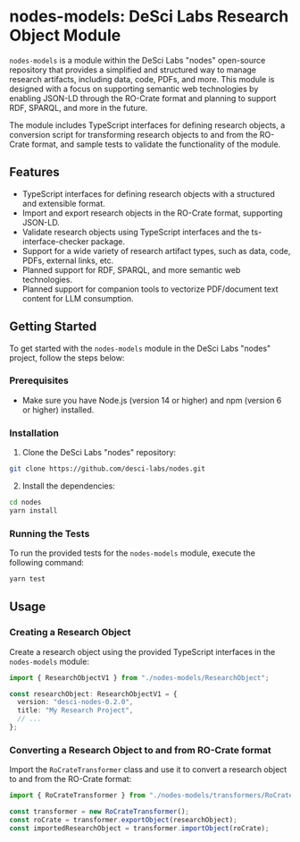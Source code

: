 # nodes-models: DeSci Labs Research Object Module

`nodes-models` is a module within the DeSci Labs "nodes" open-source repository that provides a simplified and structured way to manage research artifacts, including data, code, PDFs, and more. This module is designed with a focus on supporting semantic web technologies by enabling JSON-LD through the RO-Crate format and planning to support RDF, SPARQL, and more in the future.

The module includes TypeScript interfaces for defining research objects, a conversion script for transforming research objects to and from the RO-Crate format, and sample tests to validate the functionality of the module.

## Features

- TypeScript interfaces for defining research objects with a structured and extensible format.
- Import and export research objects in the RO-Crate format, supporting JSON-LD.
- Validate research objects using TypeScript interfaces and the ts-interface-checker package.
- Support for a wide variety of research artifact types, such as data, code, PDFs, external links, etc.
- Planned support for RDF, SPARQL, and more semantic web technologies.
- Planned support for companion tools to vectorize PDF/document text content for LLM consumption.

## Getting Started

To get started with the `nodes-models` module in the DeSci Labs "nodes" project, follow the steps below:

### Prerequisites

- Make sure you have Node.js (version 14 or higher) and npm (version 6 or higher) installed.

### Installation

1. Clone the DeSci Labs "nodes" repository:

```bash
git clone https://github.com/desci-labs/nodes.git
```

2. Install the dependencies:

```bash
cd nodes
yarn install
```

### Running the Tests

To run the provided tests for the `nodes-models` module, execute the following command:

```bash
yarn test
```

## Usage

### Creating a Research Object

Create a research object using the provided TypeScript interfaces in the `nodes-models` module:

```typescript
import { ResearchObjectV1 } from "./nodes-models/ResearchObject";

const researchObject: ResearchObjectV1 = {
  version: "desci-nodes-0.2.0",
  title: "My Research Project",
  // ...
};
```

### Converting a Research Object to and from RO-Crate format

Import the `RoCrateTransformer` class and use it to convert a research object to and from the RO-Crate format:

```typescript
import { RoCrateTransformer } from "./nodes-models/transformers/RoCrateTransformer";

const transformer = new RoCrateTransformer();
const roCrate = transformer.exportObject(researchObject);
const importedResearchObject = transformer.importObject(roCrate);
```
